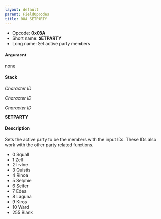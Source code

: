 ```yaml
---
layout: default
parent: FieldOpcodes
title: 08A_SETPARTY
---
```


-   Opcode: **0x08A**
-   Short name: **SETPARTY**
-   Long name: Set active party members

#### Argument

none

#### Stack

  
*Character ID*

*Character ID*

*Character ID*

**SETPARTY**

#### Description

Sets the active party to be the members with the input IDs. These IDs also work with the other party related functions.

-   0 Squall
-   1 Zell
-   2 Irvine
-   3 Quistis
-   4 Rinoa
-   5 Selphie
-   6 Seifer
-   7 Edea
-   8 Laguna
-   9 Kiros
-   10 Ward
-   255 Blank
